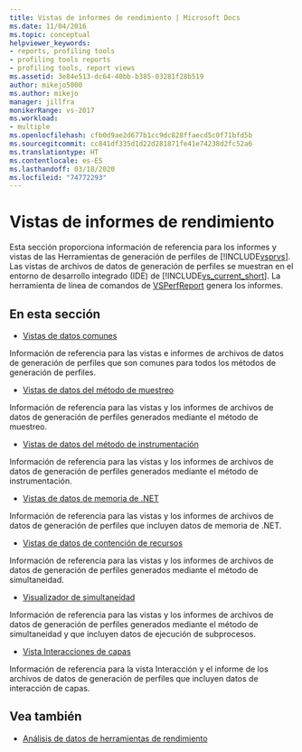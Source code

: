 ```yaml
---
title: Vistas de informes de rendimiento | Microsoft Docs
ms.date: 11/04/2016
ms.topic: conceptual
helpviewer_keywords:
- reports, profiling tools
- profiling tools reports
- profiling tools, report views
ms.assetid: 3e84e513-dc64-40bb-b385-03281f28b519
author: mikejo5000
ms.author: mikejo
manager: jillfra
monikerRange: vs-2017
ms.workload:
- multiple
ms.openlocfilehash: cfb0d9ae2d677b1cc9dc828ffaecd5c0f71bfd5b
ms.sourcegitcommit: cc841df335d1d22d281871fe41e74238d2fc52a6
ms.translationtype: HT
ms.contentlocale: es-ES
ms.lasthandoff: 03/18/2020
ms.locfileid: "74772293"
---
```

# <a name="performance-report-views"></a>Vistas de informes de rendimiento
Esta sección proporciona información de referencia para los informes y vistas de las Herramientas de generación de perfiles de [!INCLUDE[vsprvs](../code-quality/includes/vsprvs_md.md)]. Las vistas de archivos de datos de generación de perfiles se muestran en el entorno de desarrollo integrado (IDE) de [!INCLUDE[vs_current_short](../code-quality/includes/vs_current_short_md.md)]. La herramienta de línea de comandos de [VSPerfReport](../profiling/vsperfreport.md) genera los informes.

## <a name="in-this-section"></a>En esta sección
- [Vistas de datos comunes](../profiling/common-data-views.md)

 Información de referencia para las vistas e informes de archivos de datos de generación de perfiles que son comunes para todos los métodos de generación de perfiles.

- [Vistas de datos del método de muestreo](../profiling/profiler-sampling-method-data-views.md)

 Información de referencia para las vistas y los informes de archivos de datos de generación de perfiles generados mediante el método de muestreo.

- [Vistas de datos del método de instrumentación](../profiling/instrumentation-method-data-views.md)

 Información de referencia para las vistas y los informes de archivos de datos de generación de perfiles generados mediante el método de instrumentación.

- [Vistas de datos de memoria de .NET](../profiling/dotnet-memory-data-views.md)

 Información de referencia para las vistas y los informes de archivos de datos de generación de perfiles que incluyen datos de memoria de .NET.

- [Vistas de datos de contención de recursos](../profiling/resource-contention-data-views.md)

 Información de referencia para las vistas y los informes de archivos de datos de generación de perfiles generados mediante el método de simultaneidad.

- [Visualizador de simultaneidad](../profiling/concurrency-visualizer.md)

 Información de referencia para las vistas y los informes de archivos de datos de generación de perfiles generados mediante el método de simultaneidad y que incluyen datos de ejecución de subprocesos.

- [Vista Interacciones de capas](../profiling/tier-interactions-view.md)

 Información de referencia para la vista Interacción y el informe de los archivos de datos de generación de perfiles que incluyen datos de interacción de capas.

## <a name="see-also"></a>Vea también
- [Análisis de datos de herramientas de rendimiento](../profiling/analyzing-performance-tools-data.md)
